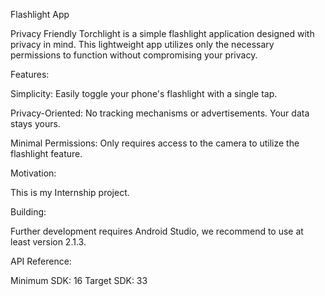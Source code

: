 Flashlight App

Privacy Friendly Torchlight is a simple flashlight application designed with privacy in mind. This lightweight app utilizes only the necessary permissions to function without compromising your privacy.



Features:

Simplicity: Easily toggle your phone's flashlight with a single tap.

Privacy-Oriented: No tracking mechanisms or advertisements. Your data stays yours.

Minimal Permissions: Only requires access to the camera to utilize the flashlight feature.



Motivation:

This is my Internship project.



Building:

Further development requires Android Studio, we recommend to use at least version 2.1.3.



API Reference:

Minimum SDK: 16
Target SDK: 33

